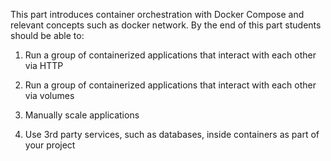  This part introduces container orchestration with Docker Compose and relevant concepts such as docker network. By the end of this part students should be able to:

1. Run a group of containerized applications that interact with each other via HTTP

2. Run a group of containerized applications that interact with each other via volumes

3. Manually scale applications

4. Use 3rd party services, such as databases, inside containers as part of your project